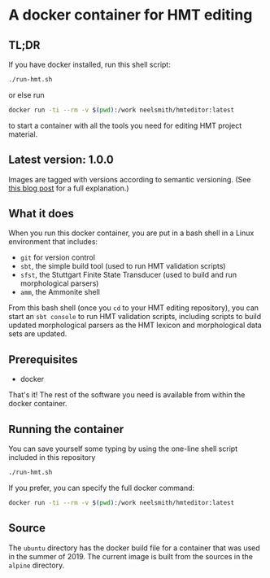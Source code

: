 # A docker container for HMT editing



## TL;DR

If you have docker installed, run this shell script:

```sh
./run-hmt.sh
```

or else run

```sh
docker run -ti --rm -v $(pwd):/work neelsmith/hmteditor:latest
```


to start a container with all the tools you need for editing HMT project material.        

## Latest version: 1.0.0

Images are tagged with versions according to semantic versioning. (See [this blog post](https://medium.com/@mccode/using-semantic-versioning-for-docker-image-tags-dfde8be06699) for a full explanation.)

## What it does

When you run this docker container, you are put in a bash shell in a Linux environment that includes:

- `git` for version control
- `sbt`, the simple build tool (used to run HMT validation scripts)
- `sfst`, the Stuttgart Finite State Transducer (used to build and run morphological parsers)
- `amm`, the Ammonite shell


From this bash shell (once you `cd` to your HMT editing repository), you can start an `sbt console` to run HMT validation scripts, including scripts to build updated morphological parsers as the HMT lexicon and morphological data sets are updated.

## Prerequisites

- docker

That's it!  The rest of the software you need is available from within the docker container.

## Running the container

You can save yourself some typing by using the one-line shell script included in this repository

```sh
./run-hmt.sh
```

If you prefer, you can specify the full docker command:

```sh
docker run -ti --rm -v $(pwd):/work neelsmith/hmteditor:latest
```


## Source

The `ubuntu` directory has the docker build file for a container that was used in the summer of 2019.  The current image is built from the sources in the `alpine` directory.
